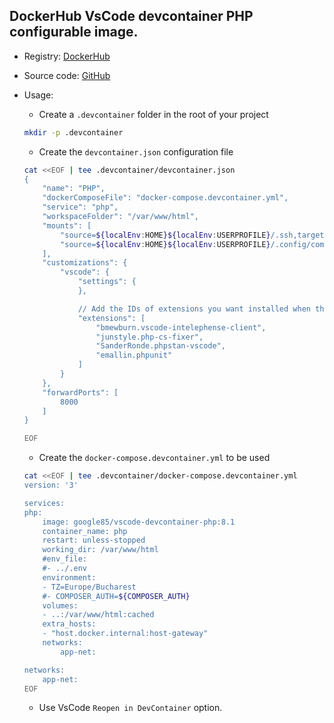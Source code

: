 
## DockerHub VsCode devcontainer PHP configurable image.

- Registry: [DockerHub](https://hub.docker.com/r/google85/vscode-devcontainer-php/)

- Source code: [GitHub](https://github.com/google85/vscode-devcontainer-php)

- Usage:
    - Create a `.devcontainer` folder in the root of your project
    ```bash
    mkdir -p .devcontainer
    ```    
    - Create the `devcontainer.json` configuration file
    ```bash
    cat <<EOF | tee .devcontainer/devcontainer.json
    {
        "name": "PHP",
        "dockerComposeFile": "docker-compose.devcontainer.yml",
        "service": "php",
        "workspaceFolder": "/var/www/html",
        "mounts": [
            "source=${localEnv:HOME}${localEnv:USERPROFILE}/.ssh,target=/home/user/.ssh,type=bind,consistency=cached",
            "source=${localEnv:HOME}${localEnv:USERPROFILE}/.config/composer,target=/home/user/.config/composer,type=bind,consistency=cached"
        ],
        "customizations": {
            "vscode": {
                "settings": { 
                },

                // Add the IDs of extensions you want installed when the container is created.
                "extensions": [
                    "bmewburn.vscode-intelephense-client",
                    "junstyle.php-cs-fixer",
                    "SanderRonde.phpstan-vscode",
                    "emallin.phpunit"
                ]
            }
        },
        "forwardPorts": [
            8000
        ]
    }

    EOF
    ```

    - Create the `docker-compose.devcontainer.yml` to be used
    ```bash
    cat <<EOF | tee .devcontainer/docker-compose.devcontainer.yml
    version: '3'

    services:
    php:
        image: google85/vscode-devcontainer-php:8.1
        container_name: php
        restart: unless-stopped
        working_dir: /var/www/html
        #env_file:
        #- ../.env
        environment:
        - TZ=Europe/Bucharest
        #- COMPOSER_AUTH=${COMPOSER_AUTH}
        volumes:
        - ..:/var/www/html:cached
        extra_hosts:
        - "host.docker.internal:host-gateway"
        networks:
            app-net:

    networks:
        app-net:
    EOF
    ```

    - Use VsCode `Reopen in DevContainer` option.